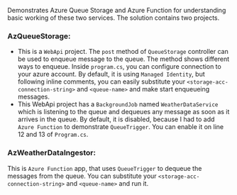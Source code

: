 Demonstrates Azure Queue Storage and Azure Function for understanding basic working of these two services. The solution contains two projects.

 ### AzQueueStorage: 

 - This is a `WebApi` project. The `post` method of `QueueStorage`
   controller can be used to enqueue message to the queue. The method shows different ways to enqueue. Inside
   `program.cs`, you can configure connection to your azure account. By
   default, it is using `Managed Identity`, but following inline
   comments, you can easily substitute your
   `<storage-acc-connection-string>` and `<queue-name>` and make start
   enqueueing messages.
 - This WebApi project has a `BackgroundJob` named `WeatherDataService`
   which is listening to the queue and dequeues any message as soon as
   it arrives in the queue. By default, it is disabled, because I had to
   add `Azure Function` to demonstrate `QueueTrigger`. You can enable it
   on line 12 and 13 of `Program.cs`.

### AzWeatherDataIngestor:
This is `Azure Function` app, that uses `QueueTrigger` to dequeue the messages from the queue. You can substitute your `<storage-acc-connection-string>` and `<queue-name>` and run it.
